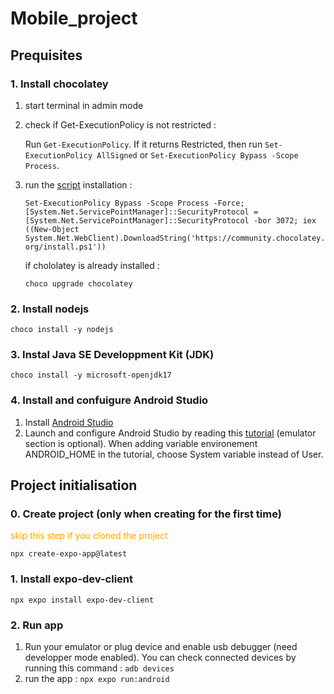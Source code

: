 # Mobile_project

 ## Prequisites

 ### 1. Install chocolatey

 1. start terminal in admin mode
 2. check if Get-ExecutionPolicy is not restricted :

    Run ```Get-ExecutionPolicy```. If it returns Restricted, then run ```Set-ExecutionPolicy AllSigned``` or ```Set-ExecutionPolicy Bypass -Scope Process```.
 3. run the [script](https://community.chocolatey.org/install.ps1) installation :

    ```Set-ExecutionPolicy Bypass -Scope Process -Force; [System.Net.ServicePointManager]::SecurityProtocol = [System.Net.ServicePointManager]::SecurityProtocol -bor 3072; iex ((New-Object System.Net.WebClient).DownloadString('https://community.chocolatey.org/install.ps1')) ```

    if chololatey is already installed :

    ```choco upgrade chocolatey```

 ### 2. Install nodejs

 ```choco install -y nodejs```

 ### 3. Instal Java SE Developpment Kit (JDK)

 ```choco install -y microsoft-openjdk17```

 ### 4. Install and confuigure Android Studio

 1. Install [Android Studio](https://developer.android.com/studio?hl=fr)
 2. Launch and configure Android Studio by reading this [tutorial](https://docs.expo.dev/workflow/android-studio-emulator/) (emulator section is optional).
 When adding variable environement ANDROID_HOME in the tutorial, choose System variable instead of User.

 ## Project initialisation

 ### 0. Create project (only when creating for the first time)
  <span style="color:orange;">skip this step if you cloned the project</span>

 ```npx create-expo-app@latest```

 ### 1. Install expo-dev-client
 ```npx expo install expo-dev-client```

 ### 2. Run app

 1. Run your emulator or plug device and enable usb debugger (need developper mode enabled). You can check connected devices by running this command :
   ```adb devices```
 2. run the app :
   ```npx expo run:android```


